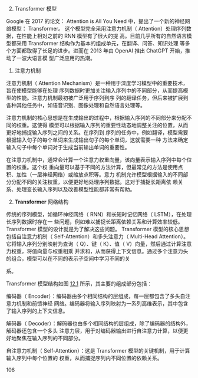 2. Transformer 模型

Google 在 2017 的论文： Attention is All You Need 中，提出了一个新的神经网络模型： Transformer。 这个模型完全采用注意力机制（ Attention）处理序列数据，在性能上相对之前的 RNN 模型有了很大的提 高。目前几乎所有的自然语言模型都采用 Transformer 结构作为基本的组成单元，在翻译、问答、知识处理 等多个方面都取得了长足的进步。进而在 2013 年由 OpenAI 推出 ChatGPT 开始，推动了一波大语言模 型广泛应用的热潮。

1. 注意力机制

注意力机制（ Attention Mechanism）是一种用于深度学习模型中的重要技术，旨在使模型能够在处理 序列数据时更加关注输入序列中的不同部分，从而提高模型的性能。注意力机制最初被广泛用于序列到序 列的翻译任务，但后来被扩展到各种其他任务中，如语音识别、图像处理和自然语言处理等。

注意力机制的核心思想是在生成输出的过程中，根据输入序列的不同部分来分配不同的权重。这使得 模型可以根据输入序列的重要性动态地调整关注的位置，从而更好地捕捉输入序列之间的关系。在序列到 序列的任务中，例如翻译，模型需要根据输入句子的每个单词来生成输出句子的每个单词，这就需要一种 方法来确定输入句子中每个单词对于生成当前输出单词的重要性。

在注意力机制中，通常会计算一个注意力权重向量，该向量表示输入序列中每个位置的权重。这个权 重向量可以基于不同的方法计算，但最常见的方法是使用点积、加性（一层神经网络）或缩放点积等。意力 机制允许模型根据输入的不同部分分配不同的关注权重，以便更好地处理序列数据。这对于捕捉长距离依 赖关系、处理变长输入序列以及改善模型性能都非常有帮助。

2. **Transformer** 网络结构

传统的序列模型，如循环神经网络（ RNN）和长短时记忆网络（ LSTM），在处理长序列数据时存在一 些问题，例如难以捕捉长距离依赖关系和计算效率较低。 Transformer 模型的设计就是为了解决这些问题。 Transformer 模型的核心思想包括自注意力机制（ Self-Attention）和多头注意力（ Multi-Head Attention）。 它将输入序列分别映射为查询（ Q）、键（ K）、值（ V）向量，然后通过计算注意力权重，将值向量与权重相乘 并求和，从而获得上下文信息。通过多个注意力头的组合，模型可以在不同的表示子空间中学习不同的关

系。

Transformer 模型结构如图 [12.1](#_page112_x72.00_y64.23) 所示，其主要的组成部分包括：

编码器（ Encoder）：编码器由多个相同结构的层组成，每一层都包含了多头自注意力机制和前馈神经 网络。编码器将输入序列映射为一系列高维表示，其中包含了输入序列的上下文信息。

解码器（ Decoder）：解码器也由多个相同结构的层组成，除了编码器的结构外，解码器还包含一个多头 注意力层，用于对编码器输出进行自注意力计算，以便更好地聚焦在输入序列的不同部分。

自注意力机制（ Self-Attention）：这是 Transformer 模型的关键机制，用于计算输入序列中每个位置的 权重，从而捕捉序列内不同位置的依赖关系。

106